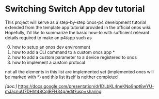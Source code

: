 # Switching Switch App dev tutorial

This project will serve as a step-by-step onos-p4 development tutorial extended from the template app tutorial provided in the official onos wiki. 
Hopefully, I'd like to summarize the basic how-to with sufficient relevant details required to make an p4/app such as 

0) how to setup an onos dev environment
1) how to add a CLI command to a custom onos app *
2) how to add a custom parameter to a device registered to onos
3) how to implement a custom protocol 

not all the elements in this list are implemented yet (implemented ones will be marked with *) 
and this list itself is neither completed 

*[doc:]*
https://docs.google.com/presentation/d/1DLbKL4neKNp9npt8wYU-mJacnuU7DHht48CqIBFH34g/edit?usp=sharing
